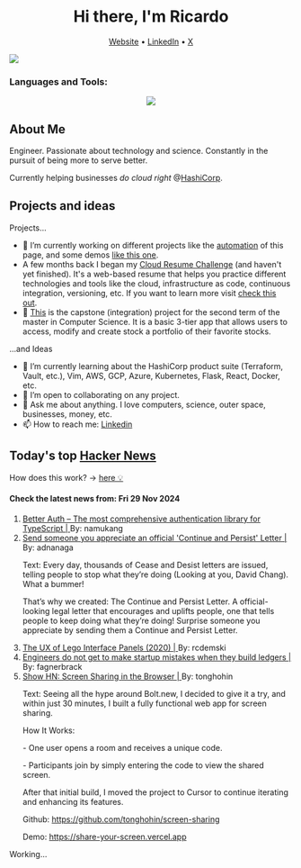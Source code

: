 
<!-- This is an HTML comment in your markdown file -->

<h1 align="center">Hi there, I'm Ricardo</h1>
<p align="center">
  <a href="ricardorompar.com">Website</a> •
  <a href="https://www.linkedin.com/in/ricardo-romero-paredes/">LinkedIn</a> •
  <a href="https://twitter.com/ricardorompar">X</a>
</p>
<img src="https://badges.pufler.dev/visits/{ricardorompar}/{ricardorompar}"/>

<h3 align="left">Languages and Tools:</h3>
<p align="center">
  <a href="https://skillicons.dev">
    <img src="https://skillicons.dev/icons?i=terraform,aws,gcp,azure,git,python,kubernetes,react,js,docker,ubuntu" />
  </a>
</p>

<h2>About Me</h2>
Engineer. Passionate about technology and science. Constantly in the pursuit of being more to serve better.

Currently helping businesses <i>do cloud right</i> @<a href="https://github.com/hashicorp">HashiCorp</a>.

<h2>Projects and ideas</h2>
Projects...
<ul>
  <li>🔭 I’m currently working on different projects like the <a href="https://github.com/ricardorompar/ricardorompar/blob/main/automate.py">automation</a> of this page, and some demos <a href="https://github.com/ricardorompar/boundary-ansible-demo">like this one</a>.
  </li>

  <li >A few months back I began my <a href="https://github.com/ricardorompar/cloudResumeChallenge">Cloud Resume Challenge</a> (and haven't yet finished). It's a web-based resume that helps you practice different technologies and tools like the cloud, infrastructure as code, continuous integration, versioning, etc. If you want to learn more visit <a href="https://cloudresumechallenge.dev/docs/the-challenge/aws/">check this out</a>.
  </li>

  <li>🔭 <a href="https://github.com/ricardorompar/capstoneT2">This</a> is the capstone (integration) project for the second term of the master in Computer Science. It is a basic 3-tier app that allows users to access, modify and create stock a portfolio of their favorite stocks.
  </li>
</ul>
...and Ideas
<ul>
  <li>🌱 I’m currently learning about the HashiCorp product suite (Terraform, Vault, etc.), Vim, AWS, GCP, Azure, Kubernetes, Flask, React, Docker, etc.
  </li>
  <li>👯 I’m open to collaborating on any project.</li>
  <li>💬 Ask me about anything. I love computers, science, outer space, businesses, money, etc.</li>
  <li>📫 How to reach me: <a href="https://www.linkedin.com/in/ricardo-romero-paredes/">Linkedin</a></li>
</ul>

<h2>Today's top <a href='https://news.ycombinator.com/'>Hacker News</a></h2>
How does this work? -> <a href='./AUTOMATIC.md'>here 💡</a>

<h4>Check the latest news from: Fri 29 Nov 2024</h4>
<ol>
<li>
    <a href=https://www.better-auth.com/>
        Better Auth – The most comprehensive authentication library for TypeScript |
    </a>
    By: namukang
</li>

<li>
    <a href=https://ContinueAndPersist.org>
        Send someone you appreciate an official 'Continue and Persist' Letter |
    </a>
    By: adnanaga
</li>

<p>
Text: Every day, thousands of Cease and Desist letters are issued, telling people to stop what they’re doing (Looking at you, David Chang). What a bummer!<p>That’s why we created: The Continue and Persist Letter. A official-looking legal letter that encourages and uplifts people, one that tells people to keep doing what they’re doing! Surprise someone you appreciate by sending them a Continue and Persist Letter. </br>
</p>

<li>
    <a href=https://interactionmagic.com/UX-LEGO-Interfaces/>
        The UX of Lego Interface Panels (2020) |
    </a>
    By: rcdemski
</li>

<li>
    <a href=https://news.alvaroduran.com/p/engineers-do-not-get-to-make-startup>
        Engineers do not get to make startup mistakes when they build ledgers |
    </a>
    By: fagnerbrack
</li>

<li>
    <a href=https://github.com/tonghohin/screen-sharing>
        Show HN: Screen Sharing in the Browser |
    </a>
    By: tonghohin
</li>

<p>
Text: Seeing all the hype around Bolt.new, I decided to give it a try, and within just 30 minutes, I built a fully functional web app for screen sharing.<p>How It Works:<p>- One user opens a room and receives a unique code.<p>- Participants join by simply entering the code to view the shared screen.<p>After that initial build, I moved the project to Cursor to continue iterating and enhancing its features.<p>Github: <a href="https:&#x2F;&#x2F;github.com&#x2F;tonghohin&#x2F;screen-sharing">https:&#x2F;&#x2F;github.com&#x2F;tonghohin&#x2F;screen-sharing</a><p>Demo: <a href="https:&#x2F;&#x2F;share-your-screen.vercel.app" rel="nofollow">https:&#x2F;&#x2F;share-your-screen.vercel.app</a> </br>
</p>
</ol>
Working...
